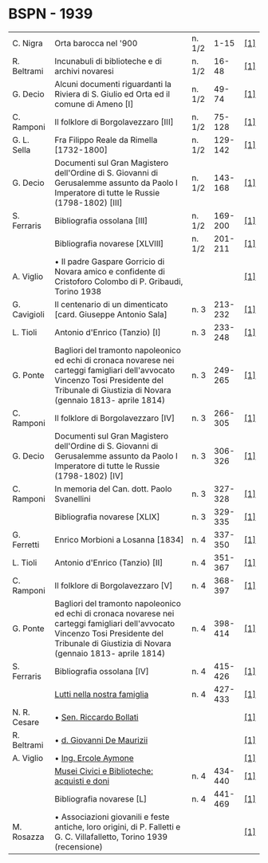 # BSPN - 1939

<table>
    <tr>
        <td>C. Nigra</td>
        <td>Orta barocca nel '900</td>
        <td>n. 1/2</td>
        <td>1-15</td>
        <td><a href="https://en.calameo.com/read/00726073545f263936cf7">[1]</a></td>
    </tr>
    <tr>
        <td>R. Beltrami</td>
        <td>Incunabuli di biblioteche e di archivi novaresi</td>
        <td>n. 1/2</td>
        <td>16-48</td>
        <td><a href="https://en.calameo.com/read/00726073545f263936cf7">[1]</a></td>
    </tr>
    <tr>
        <td>G. Decio</td>
        <td>Alcuni documenti riguardanti la Riviera di S. Giulio ed Orta ed il comune di Ameno [I]</td>
        <td>n. 1/2</td>
        <td>49-74</td>
        <td><a href="https://en.calameo.com/read/00726073545f263936cf7">[1]</a></td>
    </tr>
    <tr>
        <td>C. Ramponi</td>
        <td>Il folklore di Borgolavezzaro [III]</td>
        <td>n. 1/2</td>
        <td>75-128</td>
        <td><a href="https://en.calameo.com/read/00726073545f263936cf7">[1]</a></td>
    </tr>
    <tr>
        <td>G. L. Sella</td>
        <td>Fra Filippo Reale da Rimella [1732-1800]</td>
        <td>n. 1/2</td>
        <td>129-142</td>
        <td><a href="https://en.calameo.com/read/00726073545f263936cf7">[1]</a></td>
    </tr>
    <tr>
        <td>G. Decio</td>
        <td>Documenti sul Gran Magistero dell'Ordine di S. Giovanni di Gerusalemme assunto da Paolo I Imperatore di
            tutte le Russie (1798-1802) [III]
        </td>
        <td>n. 1/2</td>
        <td>143-168</td>
        <td><a href="https://en.calameo.com/read/00726073545f263936cf7">[1]</a></td>
    </tr>
    <tr>
        <td>S. Ferraris</td>
        <td>Bibliografia ossolana [III]</td>
        <td>n. 1/2</td>
        <td>169-200</td>
        <td><a href="https://en.calameo.com/read/00726073545f263936cf7">[1]</a></td>
    </tr>
    <tr>
        <td></td>
        <td>Bibliografia novarese [XLVIII]</td>
        <td>n. 1/2</td>
        <td>201-211</td>
        <td><a href="https://en.calameo.com/read/00726073545f263936cf7">[1]</a></td>
    </tr>
    <tr>
        <td>A. Viglio</td>
        <td>• Il padre Gaspare Gorricio di Novara amico e confidente di Cristoforo Colombo di P. Gribaudi, Torino
            1938
        </td>
        <td></td>
        <td></td>
        <td><a href="https://en.calameo.com/read/00726073545f263936cf7">[1]</a></td>
    </tr>
    <tr>
        <td>G. Cavigioli</td>
        <td>Il centenario di un dimenticato [card. Giuseppe Antonio Sala]</td>
        <td>n. 3</td>
        <td>213-232</td>
        <td><a href="https://en.calameo.com/read/007260735bd3b1a022165">[1]</a></td>
    </tr>
    <tr>
        <td>L. Tioli</td>
        <td>Antonio d'Enrico (Tanzio) [I]</td>
        <td>n. 3</td>
        <td>233-248</td>
        <td><a href="https://en.calameo.com/read/007260735bd3b1a022165">[1]</a></td>
    </tr>
    <tr>
        <td>G. Ponte</td>
        <td>Bagliori del tramonto napoleonico ed echi di cronaca novarese nei carteggi famigliari dell'avvocato Vincenzo
            Tosi Presidente del Tribunale di Giustizia di Novara (gennaio 1813- aprile 1814)
        </td>
        <td>n. 3</td>
        <td>249-265</td>
        <td><a href="https://en.calameo.com/read/007260735bd3b1a022165">[1]</a></td>
    </tr>
    <tr>
        <td>C. Ramponi</td>
        <td>Il folklore di Borgolavezzaro [IV]</td>
        <td>n. 3</td>
        <td>266-305</td>
        <td><a href="https://en.calameo.com/read/007260735bd3b1a022165">[1]</a></td>
    </tr>
    <tr>
        <td>G. Decio</td>
        <td>Documenti sul Gran Magistero dell'Ordine di S. Giovanni di Gerusalemme assunto da Paolo I Imperatore di
            tutte le Russie (1798-1802) [IV]
        </td>
        <td>n. 3</td>
        <td>306-326</td>
        <td><a href="https://en.calameo.com/read/007260735bd3b1a022165">[1]</a></td>
    </tr>
    <tr>
        <td>C. Ramponi</td>
        <td>In memoria del Can. dott. Paolo Svanellini</td>
        <td>n. 3</td>
        <td>327-328</td>
        <td><a href="https://en.calameo.com/read/007260735bd3b1a022165">[1]</a></td>
    </tr>
    <tr>
        <td></td>
        <td>Bibliografia novarese [XLIX]</td>
        <td>n. 3</td>
        <td>329-335</td>
        <td><a href="https://en.calameo.com/read/007260735bd3b1a022165">[1]</a></td>
    </tr>
    <tr>
        <td>G. Ferretti</td>
        <td>Enrico Morbioni a Losanna [1834]</td>
        <td>n. 4</td>
        <td>337-350</td>
        <td><a href="https://en.calameo.com/read/007260735a0ad3a28dceb">[1]</a></td>
    </tr>
    <tr>
        <td>L. Tioli</td>
        <td>Antonio d'Enrico (Tanzio) [II]</td>
        <td>n. 4</td>
        <td>351-367</td>
        <td><a href="https://en.calameo.com/read/007260735a0ad3a28dceb">[1]</a></td>
    </tr>
    <tr>
        <td>C. Ramponi</td>
        <td>Il folklore di Borgolavezzaro [V]</td>
        <td>n. 4</td>
        <td>368-397</td>
        <td><a href="https://en.calameo.com/read/007260735a0ad3a28dceb">[1]</a></td>
    </tr>
    <tr>
        <td>G. Ponte</td>
        <td>Bagliori del tramonto napoleonico ed echi di cronaca novarese nei carteggi famigliari dell'avvocato Vincenzo
            Tosi Presidente del Tribunale di Giustizia di Novara (gennaio 1813- aprile 1814)
        </td>
        <td>n. 4</td>
        <td>398-414</td>
        <td><a href="https://en.calameo.com/read/007260735a0ad3a28dceb">[1]</a></td>
    </tr>
    <tr>
        <td>S. Ferraris</td>
        <td>Bibliografia ossolana [IV]</td>
        <td>n. 4</td>
        <td>415-426</td>
        <td><a href="https://en.calameo.com/read/007260735a0ad3a28dceb">[1]</a></td>
    </tr>
    <tr>
        <td></td>
        <td><a href="http://www.ssno.it/BSPNo/bspn_not39.html#394a">Lutti nella nostra famiglia</a></td>
        <td>n. 4</td>
        <td>427-433</td>
        <td><a href="https://en.calameo.com/read/007260735a0ad3a28dceb">[1]</a></td>
    </tr>
    <tr>
        <td>N. R. Cesare</td>
        <td>• <a href="http://www.ssno.it/BSPNo/bspn_not39.html#394boll">Sen. Riccardo Bollati</a></td>
        <td></td>
        <td></td>
        <td><a href="https://en.calameo.com/read/007260735a0ad3a28dceb">[1]</a></td>
    </tr>
    <tr>
        <td>R. Beltrami</td>
        <td>• <a href="http://www.ssno.it/BSPNo/bspn_not39.html#394dema">d. Giovanni De Maurizii</a></td>
        <td></td>
        <td></td>
        <td><a href="https://en.calameo.com/read/007260735a0ad3a28dceb">[1]</a></td>
    </tr>
    <tr>
        <td>A. Viglio</td>
        <td>• <a href="http://www.ssno.it/BSPNo/bspn_not39.html#394aymo">Ing. Ercole Aymone</a></td>
        <td></td>
        <td></td>
        <td><a href="https://en.calameo.com/read/007260735a0ad3a28dceb">[1]</a></td>
    </tr>
    <tr>
        <td></td>
        <td><a href="http://www.ssno.it/BSPNo/bspn_not39.html#394b">Musei Civici e Biblioteche: acquisti e doni</a></td>
        <td>n. 4</td>
        <td>434-440</td>
        <td><a href="https://en.calameo.com/read/007260735a0ad3a28dceb">[1]</a></td>
    </tr>
    <tr>
        <td></td>
        <td>Bibliografia novarese [L]</td>
        <td>n. 4</td>
        <td>441-469</td>
        <td><a href="https://en.calameo.com/read/007260735a0ad3a28dceb">[1]</a></td>
    </tr>
    <tr>
        <td>M. Rosazza</td>
        <td>• Associazioni giovanili e feste antiche, loro origini, di P. Falletti e G. C. Villafalletto, Torino
            1939 (recensione)
        </td>
        <td></td>
        <td></td>
        <td><a href="https://en.calameo.com/read/007260735a0ad3a28dceb">[1]</a></td>
    </tr>
</table>